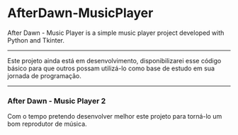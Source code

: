 # AfterDawn-MusicPlayer
After Dawn - Music Player is a simple music player project developed with Python and Tkinter.

---

Este projeto ainda está em desenvolvimento, disponibilizarei esse código básico para que outros possam utilizá-lo como base de estudo em sua jornada de programação.

---

### After Dawn - Music Player 2

Com o tempo pretendo desenvolver melhor este projeto para torná-lo um bom reprodutor de música.
